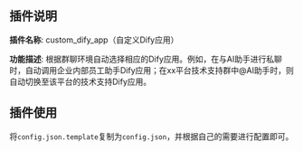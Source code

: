 ## 插件说明

**插件名称**: custom_dify_app（自定义Dify应用）

**功能描述**: 根据群聊环境自动选择相应的Dify应用。例如，在与AI助手进行私聊时，自动调用企业内部员工助手Dify应用；在xx平台技术支持群中@AI助手时，则自动切换至该平台的技术支持Dify应用。

## 插件使用

将`config.json.template`复制为`config.json`，并根据自己的需要进行配置即可。
